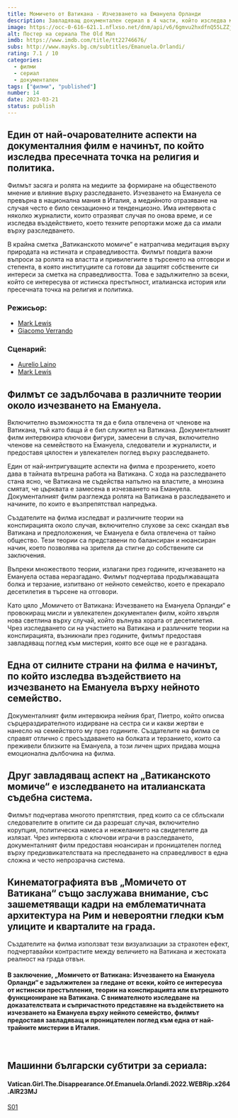 ```yaml
---
title: Момичето от Ватикана - Изчезването на Емануела Орланди
description: Завладяващ документален сериал в 4 части, който изследва мистериозното изчезване на Емануела Орланди през 1983 година
image: https://occ-0-616-621.1.nflxso.net/dnm/api/v6/6gmvu2hxdfnQ55LZZjyzYR4kzGk/AAAABVZOa5CcfasG3mSnWosYOdGHve2sDq8w8bidnZ39qytANzWBRNOFhuT59ihngGTr24NABYgEhz-XXvsZayfT8p3PBX2RTOy20EAWSzxchpGwaDn6fosREwRoNuGuMymDdU_-.jpg
alt: Постер на сериала The Old Man
imdb: https://www.imdb.com/title/tt22746676/
subs: http://www.mayks.bg.cm/subtitles/Emanuela.Orlandi/
rating: 7.1 / 10
categories:
  - филми
  - сериал
  - документален
tags: ["филми", "published"]
number: 14
date: 2023-03-21
status: publish
---
```


## Един от най-очарователните аспекти на документалния филм е начинът, по който изследва пресечната точка на религия и политика.

Филмът засяга и ролята на медиите за формиране на общественото мнение и влияние върху разследването. Изчезването на Емануела се превърна в национална мания в Италия, а медийното отразяване на случая често е било сензационно и тенденциозно. Има интервюта с няколко журналисти, които отразяват случая по онова време, и се изследва въздействието, което техните репортажи може да са имали върху разследването.

В крайна сметка „Ватиканското момиче“ е натрапчива медитация върху природата на истината и справедливостта. Филмът повдига важни въпроси за ролята на властта и привилегиите в търсенето на отговори и степента, в която институциите са готови да защитят собствените си интереси за сметка на справедливостта. Това е задължително за всеки, който се интересува от истинска престъпност, италианска история или пресечната точка на религия и политика.



<div class="video">
  <video-player src="https://www.youtube.com/embed/ca00ZHJWKuA" />
</div>  


### Режисьор:

-   [Mark Lewis](https://www.imdb.com/name/nm2129029/)
-   [Giacomo Verrando](https://www.imdb.com/name/nm7291457/)

### Сценарий:

-   [Aurelio Laino](https://www.imdb.com/name/nm5032884/)
-   [Mark Lewis](https://www.imdb.com/name/nm2129029/)

<article-image 
  thumb="https://www.wantedinrome.com/i/featured/storage/uploads/2021/06/Emanuela-Orlandi-missing-rome-vatican-italy-since-1983.jpg"
  alt="Disappearance of Emanuela Orlandi"
/></article-image>

## Филмът се задълбочава в различните теории около изчезването на Емануела.
Включително възможността тя да е била отвлечена от членове на Ватикана, тъй като баща й е бил служител на Ватикана. Документалният филм интервюира ключови фигури, замесени в случая, включително членове на семейството на Емануела, следователи и журналисти, и предоставя цялостен и увлекателен поглед върху разследването.

Един от най-интригуващите аспекти на филма е прозрението, което дава в тайната вътрешна работа на Ватикана. С хода на разследването стана ясно, че Ватикана не съдейства напълно на властите, а мнозина смятат, че църквата е замесена в изчезването на Емануела. Документалният филм разглежда ролята на Ватикана в разследването и начините, по които е възпрепятствал напредъка.

Създателите на филма изследват и различните теории на конспирацията около случая, включително слухове за секс скандал във Ватикана и предположения, че Емануела е била отвлечена от тайно общество. Тези теории са представени по балансиран и нюансиран начин, което позволява на зрителя да стигне до собствените си заключения.

Въпреки множеството теории, излагани през годините, изчезването на Емануела остава неразгадано. Филмът подчертава продължаващата болка и терзание, изпитвано от нейното семейство, което е прекарало десетилетия в търсене на отговори.

Като цяло „Момичето от Ватикана: Изчезването на Емануела Орланди“ е провокиращ мисли и увлекателен документален филм, който хвърля нова светлина върху случай, който вълнува хората от десетилетия. Чрез изследването си на участието на Ватикана и различните теории на конспирацията, възникнали през годините, филмът предоставя завладяващ поглед към мистерия, която все още не е разгадана.

## Една от силните страни на филма е начинът, по който изследва въздействието на изчезването на Емануела върху нейното семейство.
Документалният филм интервюира нейния брат, Пиетро, който описва сърцераздирателното издирване на сестра си и какви жертви е нанесло на семейството му през годините. Създателите на филма се справят отлично с пресъздаването на болката и терзанието, които са преживели близките на Емануела, а този личен щрих придава мощна емоционална дълбочина на филма.

## Друг завладяващ аспект на „Ватиканското момиче“ е изследването на италианската съдебна система.
Филмът подчертава многото препятствия, пред които са се сблъскали следователите в опитите си да разрешат случая, включително корупция, политическа намеса и нежеланието на свидетелите да излязат. Чрез интервюта с ключови играчи в разследването, документалният филм предоставя нюансиран и проницателен поглед върху предизвикателствата на преследването на справедливост в една сложна и често непрозрачна система.

## Кинематографията във „Момичето от Ватикана“ също заслужава внимание, със зашеметяващи кадри на емблематичната архитектура на Рим и невероятни гледки към улиците и кварталите на града.
Създателите на филма използват тези визуализации за страхотен ефект, подчертавайки контрастите между величието на Ватикана и жестоката реалност на града отвън.

#### В заключение, „Момичето от Ватикана: Изчезването на Емануела Орланди“ е задължителен за гледане от всеки, който се интересува от истински престъпления, теории на конспирацията или вътрешното функциониране на Ватикана. С внимателното изследване на доказателствата и съпричастното представяне на въздействието на изчезването на Емануела върху нейното семейство, филмът предоставя завладяващ и проницателен поглед към една от най-трайните мистерии в Италия.

<br>

## Машинни български субтитри за сериала:

#### Vatican.Girl.The.Disappearance.Of.Emanuela.Orlandi.2022.WEBRip.x264.AIR23MJ

[S01](http://www.mayks.bg.cm/subtitles/Emanuela.Orlandi/Vatican.Girl.The.Disappearance.Of.Emanuela.Orlandi.2022.WEBRip.x264.AIR23MJ.zip)  
